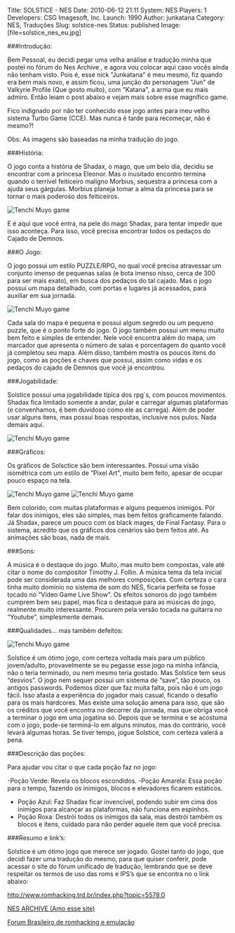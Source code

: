 Title: SOLSTICE - NES
Date: 2010-06-12 21:11
System: NES
Players: 1
Developers: CSG Imagesoft, Inc.
Launch: 1990
Author: junkatana
Category: NES, Traduções
Slug: solstice-nes
Status: published
Image: [file=solstice_nes_eu.jpg]

###Introdução:

<!-- PELICAN_BEGIN_SUMMARY -->
Bem Pessoal, eu decidi pegar uma velha análise e tradução minha que postei no fórum do Nes Archive , e agora vou colocar aqui caso vocês ainda não tenham visto. Pois é, esse nick "Junkatana" é meu mesmo, fiz quando era bem mais novo, e assim ficou, uma junção do personagem "Jun" de Valkyrie Profile (Que gosto muito), com "Katana", a arma que eu mais admiro. Então leiam o post abaixo e vejam mais sobre esse magnífico game.
<!-- PELICAN_END_SUMMARY -->

Fico indignado por não ter conhecido esse jogo antes para meu velho
sistema Turbo Game (CCE). Mas nunca é tarde para recomeçar, não é
mesmo?!

Obs: As imagens são baseadas na minha tradução do jogo.

###História:

O jogo conta a história de Shadax, o mago, que um belo dia, decidiu se
encontrar com a princesa Eleonor. Mas o inusitado encontro termina
quando o terrível feiticeiro maligno Morbius, sequestra a princesa com a
ajuda seus gárgulas. Morbius planeja tomar a alma da princesa para se
tornar o mais poderoso dos feiticeiros.

![Tenchi Muyo game]([file=01.png])

E é aqui que você entra, na pele do mago Shadax, para tentar impedir que
isso aconteça. Para isso, você precisa encontrar todos os pedaços do
Cajado de Demnos.

###O Jogo:

O jogo possui um estilo PUZZLE/RPG, no qual você precisa atravessar um
conjunto imenso de pequenas salas (e bota imenso nisso, cerca de 300
para ser mais exato), em busca dos pedaços do tal cajado. Mas o jogo
possui um mapa detalhado, com portas e lugares já acessados, para
auxiliar em sua jornada.

![Tenchi Muyo game]([file=02.png])

Cada sala do mapa é pequena e possui algum segredo ou um pequeno puzzle,
que é o ponto forte do jogo. O jogo também possui um menu muito bem
feito e simples de entender. Nele você encontra além do mapa, um
marcador que apresenta o número de salas e porcentagem do quanto você já
completou seu mapa. Além disso, também mostra os poucos itens do jogo,
como as poções e chaves que possui, assim como vidas e os pedaços do
cajado de Demnos que você já encontrou.

###Jogabilidade:

Solstice possui uma jogabilidade típica dos rpg´s, com poucos
movimentos. Shadax fica limitado somente a andar, pular e carregar
algumas plataformas (e convenhamos, é bem duvidoso como ele as carrega).
Além de poder usar alguns itens, mas possui boas respostas, inclusive
nos pulos. Nada demais aqui.

![Tenchi Muyo game]([file=03.png])

###Gráficos:


Os gráficos de Solsctice são bem interessantes. Possui uma visão
isométrica com um estilo de “Pixel Art”, muito bem feito, apesar de
ocupar pouco espaço na tela.

![Tenchi Muyo game]([file=04.png]) ![Tenchi Muyo game]([file=05.png])

Bem colorido, com muitas plataformas e alguns pequenos inimigos. Por
falar dos inimigos, eles são simples, mas bem feitos graficamente
falando. Já Shadax, parece um pouco com os black mages, de Final
Fantasy. Para o sistema, acredito que os gráficos dos cenários são bem
feitos até. As animações são boas, nada de mais.

###Sons:


A música é o destaque do jogo. Muito, mas muito bem compostas, vale até
citar o nome do compositor Timothy J. Follin. A música tema da tela
inicial pode ser considerada uma das melhores composições. Com certeza o
cara tinha muito domínio no sistema de som do NES, ficaria perfeita se
fosse tocado no “Vídeo Game Live Show”. Os efeitos sonoros do jogo
também cumprem bem seu papel, mas fica o destaque para as músicas do
jogo, realmente muito interessante. Procurem pela versão tocada na
guitarra no “Youtube”, simplesmente demais.

###Qualidades… mas também defeitos:

![Tenchi Muyo game]([file=06.png])

Solstice é um ótimo jogo, com certeza voltada mais para um público
jovem/adulto, provavelmente se eu pegasse esse jogo na minha infância,
não o teria terminado, ou nem mesmo teria gostado. Mas Solstice tem seus
“desvios”. O jogo nem sequer possui um sistema de “save”, tão pouco, os
antigos passwords. Podemos dizer que faz muita falta, pois não é um jogo
fácil. Isso afasta a experiência do jogador mais casual, ficando o
desafio para os mais hardcores. Mas existe uma solução amena para isso,
que são os créditos que você encontra no decorrer da jornada, mas que
obriga você a terminar o jogo em uma jogatina só. Depois que se termina
e se acostuma com o jogo, pode-se terminá-lo em alguns minutos, mas do
contrário, você levará algumas horas. Se tiver tempo, jogue Solstice,
com certeza valerá a pena.

###Descrição das poções:


Para ajudar vou citar o que cada poção faz no jogo:

-Poção Verde: Revela os blocos escondidos.
-Poção Amarela: Essa poção para o tempo, fazendo os inimigos, blocos e
elevadores ficarem estáticos.
- Poção Azul: Faz Shadax ficar invencível, podendo subir em cima dos
inimigos para alcançar as plataformas, não funciona em espinhos.
- Poção Roxa: Destrói todos os inimigos da sala, mas destrói também os
blocos e itens, cuidado para não perder aquele item que você precisa.

###Resumo e link’s:

Solstice é um ótimo jogo que merece ser jogado. Gostei tanto do jogo,
que decidi fazer uma tradução do mesmo, para que quiser conferir, pode
acessar o site do fórum unificado de tradução, lembrando que se deve
respeitar os termos de uso das roms e IPS’s que se encontra no o link
abaixo:

<http://www.romhacking.trd.br/index.php?topic=5578.0>

[NES ARCHIVE (Amo esse site)](http://www.nesarchive.net/)

[Forum Brasileiro de romhacking e emulação](http://www.romhacking.trd.br/index.php?topic=5578.0)
